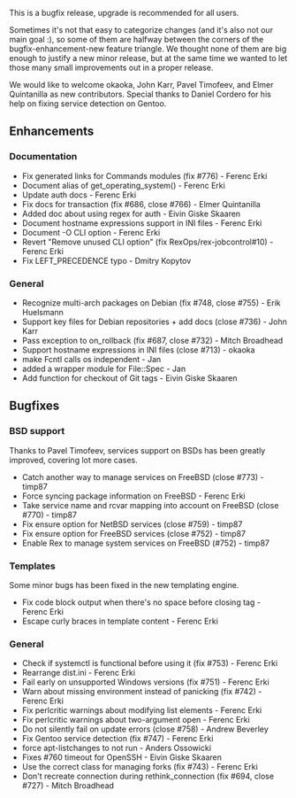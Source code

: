 This is a bugfix release, upgrade is recommended for all users.

Sometimes it's not that easy to categorize changes (and it's also not our main goal :), so some of them are halfway between the corners of the bugfix-enhancement-new feature triangle. We thought none of them are big enough to justify a new minor release, but at the same time we wanted to let those many small improvements out in a proper release.

We would like to welcome okaoka, John Karr, Pavel Timofeev, and Elmer Quintanilla as new contributors. Special thanks to Daniel Cordero for his help on fixing service detection on Gentoo.

## Enhancements

### Documentation

-   Fix generated links for Commands modules (fix \#776) - Ferenc Erki
-   Document alias of get\_operating\_system() - Ferenc Erki
-   Update auth docs - Ferenc Erki
-   Fix docs for transaction (fix \#686, close \#766) - Elmer Quintanilla
-   Added doc about using regex for auth - Eivin Giske Skaaren
-   Document hostname expressions support in INI files - Ferenc Erki
-   Document -O CLI option - Ferenc Erki
-   Revert "Remove unused CLI option" (fix RexOps/rex-jobcontrol\#10) - Ferenc Erki
-   Fix LEFT\_PRECEDENCE typo - Dmitry Kopytov

### General

-   Recognize multi-arch packages on Debian (fix \#748, close \#755) - Erik Huelsmann
-   Support key files for Debian repositories + add docs (close \#736) - John Karr
-   Pass exception to on\_rollback (fix \#687, close \#732) - Mitch Broadhead
-   Support hostname expressions in INI files (close \#713) - okaoka
-   make Fcntl calls os independent - Jan
-   added a wrapper module for File::Spec - Jan
-   Add function for checkout of Git tags - Eivin Giske Skaaren

## Bugfixes

### BSD support

Thanks to Pavel Timofeev, services support on BSDs has been greatly improved, covering lot more cases.

-   Catch another way to manage services on FreeBSD (close \#773) - timp87
-   Force syncing package information on FreeBSD - Ferenc Erki
-   Take service name and rcvar mapping into account on FreeBSD (close \#770) - timp87
-   Fix ensure option for NetBSD services (close \#759) - timp87
-   Fix ensure option for FreeBSD services (close \#752) - timp87
-   Enable Rex to manage system services on FreeBSD (\#752) - timp87

### Templates

Some minor bugs has been fixed in the new templating engine.

-   Fix code block output when there's no space before closing tag - Ferenc Erki
-   Escape curly braces in template content - Ferenc Erki

### General

-   Check if systemctl is functional before using it (fix \#753) - Ferenc Erki
-   Rearrange dist.ini - Ferenc Erki
-   Fail early on unsupported Windows versions (fix \#751) - Ferenc Erki
-   Warn about missing environment instead of panicking (fix \#742) - Ferenc Erki
-   Fix perlcritic warnings about modifying list elements - Ferenc Erki
-   Fix perlcritic warnings about two-argument open - Ferenc Erki
-   Do not silently fail on update errors (close \#758) - Andrew Beverley
-   Fix Gentoo service detection (fix \#747) - Ferenc Erki
-   force apt-listchanges to not run - Anders Ossowicki
-   Fixes \#760 timeout for OpenSSH - Eivin Giske Skaaren
-   Use the correct class for managing forks (fix \#743) - Ferenc Erki
-   Don't recreate connection during rethink\_connection (fix \#694, close \#727) - Mitch Broadhead

